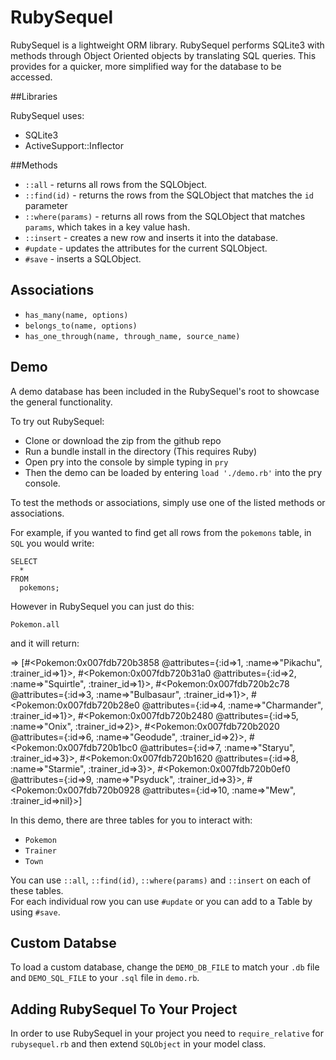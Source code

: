 # RubySequel
RubySequel is a lightweight ORM library.  RubySequel performs SQLite3 with methods through Object Oriented objects by translating SQL queries.  This provides for a quicker, more simplified way for the database to be accessed.

##Libraries

RubySequel uses:
* SQLite3
* ActiveSupport::Inflector

##Methods

* `::all` - returns all rows from the SQLObject.
* `::find(id)` - returns the rows from the SQLObject that matches the `id` parameter
* `::where(params)` - returns all rows from the SQLObject that matches `params`, which takes in a key value hash.
* `::insert` - creates a new row and inserts it into the database.
* `#update` - updates the attributes for the current SQLObject.
* `#save` - inserts a SQLObject.

## Associations

* `has_many(name, options)`
* `belongs_to(name, options)`
* `has_one_through(name, through_name, source_name)`

## Demo

A demo database has been included in the RubySequel's root to showcase the general functionality.  

To try out RubySequel:
* Clone or download the zip from the github repo
* Run a bundle install in the directory (This requires Ruby)
* Open pry into the console by simple typing in `pry`
* Then the demo can be loaded by entering `load './demo.rb'` into the pry console.

To test the methods or associations, simply use one of the listed methods or associations.

For example, if you wanted to find get all rows from the `pokemons` table, in `SQL` you would write:

```
SELECT
  *
FROM
  pokemons;
```

However in RubySequel you can just do this:

`Pokemon.all`

and it will return:

=> [#<Pokemon:0x007fdb720b3858 @attributes={:id=>1, :name=>"Pikachu", :trainer_id=>1}>,
 #<Pokemon:0x007fdb720b31a0 @attributes={:id=>2, :name=>"Squirtle", :trainer_id=>1}>,
 #<Pokemon:0x007fdb720b2c78 @attributes={:id=>3, :name=>"Bulbasaur", :trainer_id=>1}>,
 #<Pokemon:0x007fdb720b28e0 @attributes={:id=>4, :name=>"Charmander", :trainer_id=>1}>,
 #<Pokemon:0x007fdb720b2480 @attributes={:id=>5, :name=>"Onix", :trainer_id=>2}>,
 #<Pokemon:0x007fdb720b2020 @attributes={:id=>6, :name=>"Geodude", :trainer_id=>2}>,
 #<Pokemon:0x007fdb720b1bc0 @attributes={:id=>7, :name=>"Staryu", :trainer_id=>3}>,
 #<Pokemon:0x007fdb720b1620 @attributes={:id=>8, :name=>"Starmie", :trainer_id=>3}>,
 #<Pokemon:0x007fdb720b0ef0 @attributes={:id=>9, :name=>"Psyduck", :trainer_id=>3}>,
 #<Pokemon:0x007fdb720b0928 @attributes={:id=>10, :name=>"Mew", :trainer_id=>nil}>]

In this demo, there are three tables for you to interact with:
* `Pokemon`
* `Trainer`
* `Town`

You can use `::all`, `::find(id)`, `::where(params)` and `::insert` on each of these tables.  
For each individual row you can use `#update` or you can add to a Table by using `#save`.

## Custom Databse

To load a custom database, change the `DEMO_DB_FILE` to match your `.db` file and `DEMO_SQL_FILE` to your `.sql` file in `demo.rb`.  

## Adding RubySequel To Your Project

In order to use RubySequel in your project you need to `require_relative` for `rubysequel.rb` and then extend `SQLObject` in your model class.
